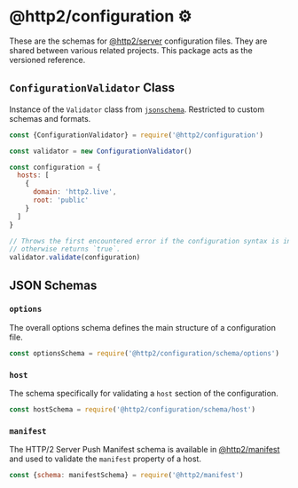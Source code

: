 # @http2/configuration ⚙️

These are the schemas for [@http2/server](https://www.npmjs.com/package/@http2/server) configuration files. They are shared between various related projects. This package acts as the versioned reference.

## `ConfigurationValidator` Class

Instance of the `Validator` class from [`jsonschema`](https://github.com/tdegrunt/jsonschema). Restricted to custom schemas and formats.

```js
const {ConfigurationValidator} = require('@http2/configuration')

const validator = new ConfigurationValidator()

const configuration = {
  hosts: [
    {
      domain: 'http2.live',
      root: 'public'
    }
  ]
}

// Throws the first encountered error if the configuration syntax is invalid,
// otherwise returns `true`.
validator.validate(configuration)
```

## JSON Schemas

### `options`

The overall options schema defines the main structure of a configuration file.

```js
const optionsSchema = require('@http2/configuration/schema/options')
```

### `host`

The schema specifically for validating a `host` section of the configuration.

```js
const hostSchema = require('@http2/configuration/schema/host')
```

### `manifest`

The HTTP/2 Server Push Manifest schema is available in [@http2/manifest](https://www.npmjs.com/package/@http2/manifest) and used to validate the `manifest` property of a host.

```js
const {schema: manifestSchema} = require('@http2/manifest')
```
